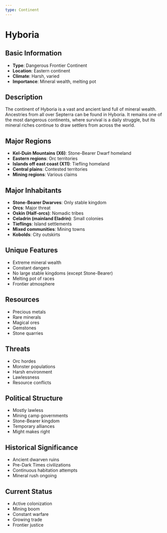 ```yaml
---
type: Continent
---
```


# Hyboria

## Basic Information
- **Type**: Dangerous Frontier Continent
- **Location**: Eastern continent
- **Climate**: Harsh, varied
- **Importance**: Mineral wealth, melting pot

## Description
The continent of Hyboria is a vast and ancient land full of mineral wealth. Ancestries from all over Septerra can be found in Hyboria. It remains one of the most dangerous continents, where survival is a daily struggle, but its mineral riches continue to draw settlers from across the world.

## Major Regions
- **Kel-Duin Mountains (X6)**: Stone-Bearer Dwarf homeland
- **Eastern regions**: Orc territories
- **Islands off east coast (X11)**: Tiefling homeland
- **Central plains**: Contested territories
- **Mining regions**: Various claims

## Major Inhabitants
- **Stone-Bearer Dwarves**: Only stable kingdom
- **Orcs**: Major threat
- **Oskin (Half-orcs)**: Nomadic tribes
- **Celadrin (mainland Eladrin)**: Small colonies
- **Tieflings**: Island settlements
- **Mixed communities**: Mining towns
- **Kobolds**: City outskirts

## Unique Features
- Extreme mineral wealth
- Constant dangers
- No large stable kingdoms (except Stone-Bearer)
- Melting pot of races
- Frontier atmosphere

## Resources
- Precious metals
- Rare minerals
- Magical ores
- Gemstones
- Stone quarries

## Threats
- Orc hordes
- Monster populations
- Harsh environment
- Lawlessness
- Resource conflicts

## Political Structure
- Mostly lawless
- Mining camp governments
- Stone-Bearer kingdom
- Temporary alliances
- Might makes right

## Historical Significance
- Ancient dwarven ruins
- Pre-Dark Times civilizations
- Continuous habitation attempts
- Mineral rush ongoing

## Current Status
- Active colonization
- Mining boom
- Constant warfare
- Growing trade
- Frontier justice